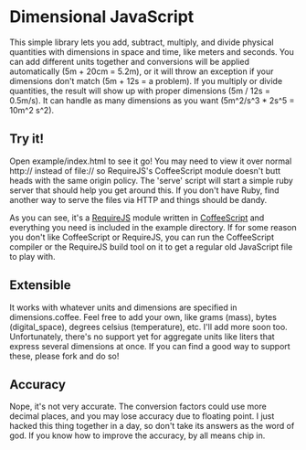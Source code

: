 Dimensional JavaScript
=====================

This simple library lets you add, subtract, multiply, and divide physical quantities with dimensions in space and time, like meters and seconds.  You can add different units together and conversions will be applied automatically (5m + 20cm = 5.2m), or it will throw an exception if your dimensions don't match (5m + 12s = a problem).  If you multiply or divide quantities, the result will show up with proper dimensions (5m / 12s = 0.5m/s).  It can handle as many dimensions as you want (5m^2/s^3 * 2s^5 = 10m^2 s^2).

Try it!
-------

Open example/index.html to see it go!  You may need to view it over normal http:// instead of file:// so RequireJS's CoffeeScript module doesn't butt heads with the same origin policy.  The 'serve' script will start a simple ruby server that should help you get around this.  If you don't have Ruby, find another way to serve the files via HTTP and things should be dandy.

As you can see, it's a [RequireJS](http://requirejs.org/) module written in [CoffeeScript](http://jashkenas.github.com/coffee-script/) and everything you need is included in the example directory.  If for some reason you don't like CoffeeScript or RequireJS, you can run the CoffeeScript compiler or the RequireJS build tool on it to get a regular old JavaScript file to play with.

Extensible
----------

It works with whatever units and dimensions are specified in dimensions.coffee.  Feel free to add your own, like grams (mass), bytes (digital_space), degrees celsius (temperature), etc.  I'll add more soon too.  Unfortunately, there's no support yet for aggregate units like liters that express several dimensions at once.  If you can find a good way to support these, please fork and do so!

Accuracy
--------

Nope, it's not very accurate.  The conversion factors could use more decimal places, and you may lose accuracy due to floating point.  I just hacked this thing together in a day, so don't take its answers as the word of god.  If you know how to improve the accuracy, by all means chip in.

